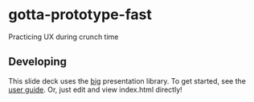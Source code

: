 # gotta-prototype-fast
Practicing UX during crunch time

## Developing
This slide deck uses the [big](https://github.com/tmcw/big) presentation library. To get started, see the [user guide](https://github.com/tmcw/big/blob/gh-pages/docs/user-guide.md). Or, just edit and view index.html directly!